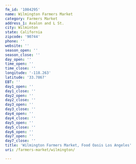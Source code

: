 ```yaml
---
fm_id: '1004295'
name: Wilmington Farmers Market
category: Farmers Market
address_1: Avalon and L St.
city: Wilminton
state: California
zipcode: '90744'
phone: ''
website: ''
season_open: ''
season_close: ''
day_open: ''
time_open: ''
time_close: ''
longitude: '-118.263'
latitude: '33.7867'
EBT: ''
day1_open: ''
day1_close: ''
day2_open: ''
day2_close: ''
day3_open: ''
day3_close: ''
day4_open: ''
day4_close: ''
day5_open: ''
day5_close: ''
day6_open: ''
day7_open: ''
day7_close: ''
title: 'Wilmington Farmers Market, Food Oasis Los Angeles'
uri: /farmers-market/wilmington/

---
```

